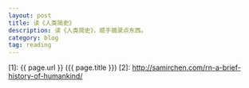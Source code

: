 ```yaml
---
layout: post
title: 读《人类简史》
description: 读《人类简史》，顺手摘录点东西。
category: blog
tag: reading
---
```







[SamirChen]: http://www.samirchen.com "SamirChen"
[1]: {{ page.url }} ({{ page.title }})
[2]: http://samirchen.com/rn-a-brief-history-of-humankind/